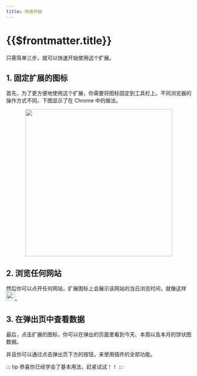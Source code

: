 ```yaml
---
title: 快速开始
---
```


# {{$frontmatter.title}}

只需简单三步，就可以快速开始使用这个扩展。

## 1. 固定扩展的图标

首先，为了更方便地使用这个扩展，你需要将图标固定到工具栏上。不同浏览器的操作方式不同，下图显示了在 Chrome 中的做法。

<div style="display: flex; justify-content: center;">
    <img src="/images/pin.png" width=400 />
</div>

## 2. 浏览任何网站

然后你可以点开任何网站，扩展图标上会展示该网站的当日浏览时间，就像这样 <img src="/images/beating.gif" style="display: inline-block;height: 24px;"/>。

## 3. 在弹出页中查看数据

最后，点击扩展的图标，你可以在弹出的页面里看到今天、本周以及本月的饼状图数据。

并且你可以通过点击弹出页下方的按钮，来使用插件的全部功能。

::: tip
恭喜你已经学会了基本用法，赶紧试试！！
:::
